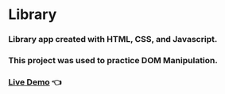 # Library
### Library app created with HTML, CSS, and Javascript.
### This project was used to practice DOM Manipulation.
### [Live Demo](https://ConnerFoster.github.io/Library) 👈
